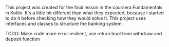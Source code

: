 This project was created for the final lesson
in the coursera Fundamentals in Kotlin.
It's a little bit different than what they expected, because
i started to do it before checking how they would solve it.
This project uses interfaces and classes to structure the banking system.

TODO: Make code more error resilient, 
use return bool from withdraw and deposit function 